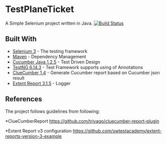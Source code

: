 # TestPlaneTicket
A Simple Selenium project written in Java.
[![Build Status](https://travis-ci.com/quan612/TestPlaneTicket.png?branch=master)](https://travis-ci.com/quan612/TestPlaneTicket)


## Built With

* [Selenium 3](https://www.seleniumhq.org/) - The testing framework
* [Maven](https://maven.apache.org/) - Dependency Management
* [Cucumber Java 1.2.5](https://docs.cucumber.io/installation/java/) - Test Driven Design
* [TestNG 6.14.3](https://testng.org/) - Test Framework supports using of Annotations
* [ClueCumber 1.4](https://github.com/trivago/cluecumber-report-plugin/) - Generate Cucumber report based on Cucumber json result
* [Extent Report 3.1.5](http://extentreports.com/) - Logger

## References
The project follows guidelines from following:

*ClueCumberReport https://github.com/trivago/cluecumber-report-plugin

*Extent Report v3 configuration https://github.com/swtestacademy/extent-reports-version-3-example
